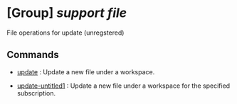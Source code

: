 # [Group] _support file_

File operations for update (unregstered)

## Commands

- [update](/Commands/support/file/_update.md)
: Update a new file under a workspace.

- [update-untitled1](/Commands/support/file/_update-untitled1.md)
: Update a new file under a workspace for the specified subscription.
